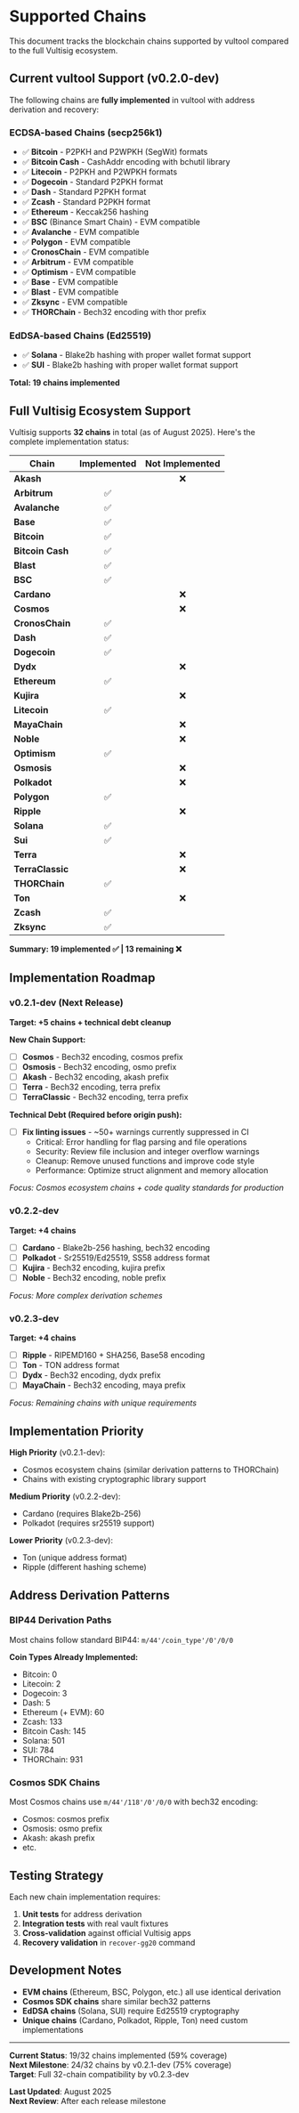# Supported Chains

This document tracks the blockchain chains supported by vultool compared to the full Vultisig ecosystem.

## Current vultool Support (v0.2.0-dev)

The following chains are **fully implemented** in vultool with address derivation and recovery:

### ECDSA-based Chains (secp256k1)
- ✅ **Bitcoin** - P2PKH and P2WPKH (SegWit) formats
- ✅ **Bitcoin Cash** - CashAddr encoding with bchutil library  
- ✅ **Litecoin** - P2PKH and P2WPKH formats
- ✅ **Dogecoin** - Standard P2PKH format
- ✅ **Dash** - Standard P2PKH format  
- ✅ **Zcash** - Standard P2PKH format
- ✅ **Ethereum** - Keccak256 hashing
- ✅ **BSC** (Binance Smart Chain) - EVM compatible
- ✅ **Avalanche** - EVM compatible
- ✅ **Polygon** - EVM compatible  
- ✅ **CronosChain** - EVM compatible
- ✅ **Arbitrum** - EVM compatible
- ✅ **Optimism** - EVM compatible
- ✅ **Base** - EVM compatible
- ✅ **Blast** - EVM compatible
- ✅ **Zksync** - EVM compatible
- ✅ **THORChain** - Bech32 encoding with thor prefix

### EdDSA-based Chains (Ed25519)
- ✅ **Solana** - Blake2b hashing with proper wallet format support
- ✅ **SUI** - Blake2b hashing with proper wallet format support

**Total: 19 chains implemented**

## Full Vultisig Ecosystem Support

Vultisig supports **32 chains** in total (as of August 2025). Here's the complete implementation status:

| Chain | Implemented | Not Implemented |
|-------|:-----------:|:---------------:|
| **Akash** | | ❌ |
| **Arbitrum** | ✅ | |
| **Avalanche** | ✅ | |
| **Base** | ✅ | |
| **Bitcoin** | ✅ | |
| **Bitcoin Cash** | ✅ | |
| **Blast** | ✅ | |
| **BSC** | ✅ | |
| **Cardano** | | ❌ |
| **Cosmos** | | ❌ |
| **CronosChain** | ✅ | |
| **Dash** | ✅ | |
| **Dogecoin** | ✅ | |
| **Dydx** | | ❌ |
| **Ethereum** | ✅ | |
| **Kujira** | | ❌ |
| **Litecoin** | ✅ | |
| **MayaChain** | | ❌ |
| **Noble** | | ❌ |
| **Optimism** | ✅ | |
| **Osmosis** | | ❌ |
| **Polkadot** | | ❌ |
| **Polygon** | ✅ | |
| **Ripple** | | ❌ |
| **Solana** | ✅ | |
| **Sui** | ✅ | |
| **Terra** | | ❌ |
| **TerraClassic** | | ❌ |
| **THORChain** | ✅ | |
| **Ton** | | ❌ |
| **Zcash** | ✅ | |
| **Zksync** | ✅ | |

**Summary: 19 implemented ✅ | 13 remaining ❌**

## Implementation Roadmap

### v0.2.1-dev (Next Release)
**Target: +5 chains + technical debt cleanup**

**New Chain Support:**
- [ ] **Cosmos** - Bech32 encoding, cosmos prefix
- [ ] **Osmosis** - Bech32 encoding, osmo prefix  
- [ ] **Akash** - Bech32 encoding, akash prefix
- [ ] **Terra** - Bech32 encoding, terra prefix
- [ ] **TerraClassic** - Bech32 encoding, terra prefix

**Technical Debt (Required before origin push):**
- [ ] **Fix linting issues** - ~50+ warnings currently suppressed in CI
  - Critical: Error handling for flag parsing and file operations
  - Security: Review file inclusion and integer overflow warnings
  - Cleanup: Remove unused functions and improve code style
  - Performance: Optimize struct alignment and memory allocation

*Focus: Cosmos ecosystem chains + code quality standards for production*

### v0.2.2-dev  
**Target: +4 chains**
- [ ] **Cardano** - Blake2b-256 hashing, bech32 encoding
- [ ] **Polkadot** - Sr25519/Ed25519, SS58 address format
- [ ] **Kujira** - Bech32 encoding, kujira prefix
- [ ] **Noble** - Bech32 encoding, noble prefix

*Focus: More complex derivation schemes*

### v0.2.3-dev
**Target: +4 chains**  
- [ ] **Ripple** - RIPEMD160 + SHA256, Base58 encoding
- [ ] **Ton** - TON address format
- [ ] **Dydx** - Bech32 encoding, dydx prefix
- [ ] **MayaChain** - Bech32 encoding, maya prefix

*Focus: Remaining chains with unique requirements*

## Implementation Priority

**High Priority** (v0.2.1-dev):
- Cosmos ecosystem chains (similar derivation patterns to THORChain)
- Chains with existing cryptographic library support

**Medium Priority** (v0.2.2-dev):  
- Cardano (requires Blake2b-256)
- Polkadot (requires sr25519 support)

**Lower Priority** (v0.2.3-dev):
- Ton (unique address format)
- Ripple (different hashing scheme)

## Address Derivation Patterns

### BIP44 Derivation Paths
Most chains follow standard BIP44: `m/44'/coin_type'/0'/0/0`

**Coin Types Already Implemented:**
- Bitcoin: 0
- Litecoin: 2  
- Dogecoin: 3
- Dash: 5
- Ethereum (+ EVM): 60
- Zcash: 133
- Bitcoin Cash: 145
- Solana: 501
- SUI: 784
- THORChain: 931

### Cosmos SDK Chains
Most Cosmos chains use `m/44'/118'/0'/0/0` with bech32 encoding:
- Cosmos: cosmos prefix
- Osmosis: osmo prefix  
- Akash: akash prefix
- etc.

## Testing Strategy

Each new chain implementation requires:
1. **Unit tests** for address derivation  
2. **Integration tests** with real vault fixtures
3. **Cross-validation** against official Vultisig apps
4. **Recovery validation** in `recover-gg20` command

## Development Notes

- **EVM chains** (Ethereum, BSC, Polygon, etc.) all use identical derivation
- **Cosmos SDK chains** share similar bech32 patterns
- **EdDSA chains** (Solana, SUI) require Ed25519 cryptography
- **Unique chains** (Cardano, Polkadot, Ripple, Ton) need custom implementations

---

**Current Status**: 19/32 chains implemented (59% coverage)  
**Next Milestone**: 24/32 chains by v0.2.1-dev (75% coverage)  
**Target**: Full 32-chain compatibility by v0.2.3-dev

**Last Updated**: August 2025  
**Next Review**: After each release milestone
